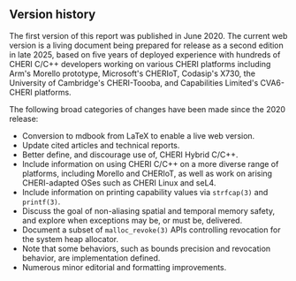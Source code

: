 ## Version history

The first version of this report was published in June 2020.
The current web version is a living document being prepared for release as a
second edition in late 2025, based on five years of deployed experience with
hundreds of CHERI C/C++ developers working on various CHERI platforms
including Arm's Morello prototype, Microsoft's CHERIoT, Codasip's X730,
the University of Cambridge's CHERI-Toooba, and Capabilities Limited's
CVA6-CHERI platforms.

The following broad categories of changes have been made since the 2020
release:

 * Conversion to mdbook from LaTeX to enable a live web version.
 * Update cited articles and technical reports.
 * Better define, and discourage use of, CHERI Hybrid C/C++.
 * Include information on using CHERI C/C++ on a more diverse range of
   platforms, including Morello and CHERIoT, as well as work on arising
   CHERI-adapted OSes such as CHERI Linux and seL4.
 * Include information on printing capability values via `strfcap(3)` and
   `printf(3)`.
 * Discuss the goal of non-aliasing spatial and temporal memory safety, and
   explore when exceptions may be, or must be, delivered.
 * Document a subset of `malloc_revoke(3)` APIs controlling revocation for the
   system heap allocator.
 * Note that some behaviors, such as bounds precision and revocation behavior,
   are implementation defined.
 * Numerous minor editorial and formatting improvements.
